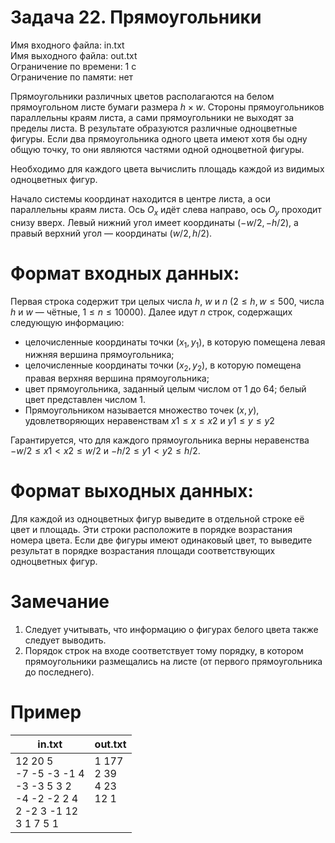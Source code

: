 # Задача 22. Прямоугольники
Имя входного файла: in.txt  
Имя выходного файла: out.txt  
Ограничение по времени: 1 с  
Ограничение по памяти: нет  

Прямоугольники различных цветов располагаются на белом прямоугольном листе бумаги размера $h \times w$. Стороны прямоугольников параллельны краям листа, а сами прямоугольники не выходят за пределы листа. В результате образуются различные одноцветные фигуры. Если два прямоугольника одного цвета имеют хотя бы одну общую точку, то они являются частями одной одноцветной фигуры.

Необходимо для каждого цвета вычислить площадь каждой из видимых одноцветных фигур.

Начало системы координат находится в центре листа, а оси параллельны краям листа. Ось $O_x$ идёт слева направо, ось $O_y$ проходит снизу вверх. Левый нижний угол имеет координаты $(−w / 2, −h / 2)$, а правый верхний угол — координаты $(w / 2, h / 2)$.

# Формат входных данных:
Первая строка содержит три целых числа $h$, $w$ и $n$ $(2 \le h, w \le 500$, числа $h$ и $w$ — чётные, $1 \le n \le 10 000)$.
Далее идут $n$ строк, содержащих следующую информацию:

 * целочисленные координаты точки $(x_1, y_1)$, в которую помещена левая нижняя вершина прямоугольника;  
 * целочисленные координаты точки $(x_2, y_2)$, в которую помещена правая верхняя вершина прямоугольника;
 * цвет прямоугольника, заданный целым числом от $1$ до $64$; белый цвет представлен числом 1.
 * Прямоугольником называется множество точек $(x, y)$, удовлетворяющих неравенствам $x1 \le x \le x2$ и $y1 \le y \le y2$
 
Гарантируется, что для каждого прямоугольника верны неравенства $−w / 2 \le x1 \lt x2 \le w / 2$ и $−h / 2 \le y1 \lt y2 \le h / 2$.

# Формат выходных данных:
Для каждой из одноцветных фигур выведите в отдельной строке её цвет и площадь. Эти строки расположите в порядке возрастания номера цвета. Если две фигуры имеют одинаковый цвет, то выведите результат в порядке возрастания площади соответствующих одноцветных фигур.

# Замечание
1. Следует учитывать, что информацию о фигурах белого цвета также следует выводить.
2. Порядок строк на входе соответствует тому порядку, в котором прямоугольники размещались на листе (от первого прямоугольника до последнего).

# Пример
<table>
    <thead>
        <tr>
            <th align="center">in.txt</th>
            <th align="center">out.txt</th>
        </tr>
    </thead>
    <tbody>
        <tr>
            <td>12 20 5<br>
                -7 -5 -3 -1 4<br>
                -3 -3 5 3 2<br>
                -4 -2 -2 2 4<br>
                2 -2 3 -1 12<br>
                3 1 7 5 1<br>
            </td>
            <td valign="top">1 177<br>
                             2 39<br>
                             4 23<br>
                             12 1<br>
            </td>
        </tr>
    </tbody>
</table>